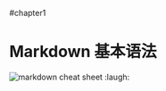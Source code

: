 #chapter1
# Markdown 基本语法
![markdown cheat sheet](https://github.com/shiep18/EIS2020/blob/master/markdowncheatsheet.JPG)
:laugh:
